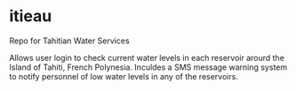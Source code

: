 # itieau
Repo for Tahitian Water Services

Allows user login to check current water levels in each reservoir arourd the Island of Tahiti, French Polynesia.
Inculdes a SMS message warning system to notify personnel of low water levels in any of the reservoirs. 
